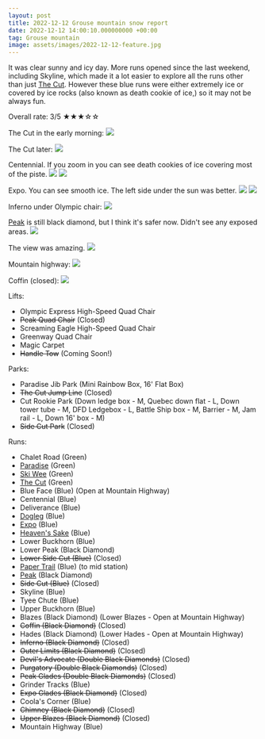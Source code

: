 ```yaml
---
layout: post
title: 2022-12-12 Grouse mountain snow report
date: 2022-12-12 14:00:10.000000000 +00:00
tag: Grouse mountain
image: assets/images/2022-12-12-feature.jpg
---
```


It was clear sunny and icy day. More runs opened since the last weekend, including Skyline, which made it a lot easier to explore all the runs other than just [The Cut](/grouse/the-cut/). However these blue runs were either extremely ice or covered by ice rocks (also known as death cookie of ice,) so it may not be always fun.

Overall rate: 3/5 ★★★☆☆

The Cut in the early morning:
![](/assets/images/2022-12-12-the-cut.jpg)

The Cut later:
![](/assets/images/2022-12-12-the-cut-2.jpg)

Centennial. If you zoom in you can see death cookies of ice covering most of the piste.
![](/assets/images/2022-12-12-centennial.jpg)
![](/assets/images/2022-12-12-centennial-2.jpg)

Expo. You can see smooth ice. The left side under the sun was better.
![](/assets/images/2022-12-12-expo.jpg)
![](/assets/images/2022-12-12-expo-2.jpg)

Inferno under Olympic chair:
![](/assets/images/2022-12-12-inferno.jpg)

[Peak](/grouse/peak/) is still black diamond, but I think it's safer now. Didn't see any exposed areas.
![](/assets/images/2022-12-12-peak-experts-only.jpg)

The view was amazing.
![](/assets/images/2022-12-12-peak-2.jpg)

Mountain highway:
![](/assets/images/2022-12-12-mountain-highway.jpg)

Coffin (closed):
![](/assets/images/2022-12-12-coffin.jpg)


Lifts:

* Olympic Express High-Speed Quad Chair
* <del>Peak Quad Chair</del> (Closed)
* Screaming Eagle High-Speed Quad Chair
* Greenway Quad Chair
* Magic Carpet
* <del>Handle Tow</del> (Coming Soon!)

Parks:

* Paradise Jib Park (Mini Rainbow Box, 16' Flat Box)
* <del>The Cut Jump Line</del> (Closed)
* Cut Rookie Park (Down ledge box - M, Quebec down flat - L, Down tower tube - M, DFD Ledgebox - L, Battle Ship box - M, Barrier - M, Jam rail - L, Down 16' box - M)
* <del>Side Cut Park</del> (Closed)

Runs:

* Chalet Road (Green)
* [Paradise](/grouse/paradise/) (Green)
* [Ski Wee](/magic-carpet/) (Green)
* [The Cut](/grouse/the-cut/) (Green)
* Blue Face (Blue) (Open at Mountain Highway)
* Centennial (Blue)
* Deliverance (Blue)
* [Dogleg](/dogleg/) (Blue)
* [Expo](/grouse/expo/) (Blue)
* [Heaven's Sake](/heavens-sake/) (Blue)
* Lower Buckhorn (Blue)
* Lower Peak (Black Diamond)
* <del>Lower Side Cut (Blue)</del> (Closed)
* [Paper Trail](/paper-trail/) (Blue) (to mid station)
* [Peak](/grouse/peak/) (Black Diamond)
* <del>Side Cut (Blue)</del> (Closed)
* Skyline (Blue)
* Tyee Chute (Blue)
* Upper Buckhorn (Blue)
* Blazes (Black Diamond) (Lower Blazes - Open at Mountain Highway)
* <del>Coffin (Black Diamond)</del> (Closed)
* Hades (Black Diamond) (Lower Hades - Open at Mountain Highway)
* <del>Inferno (Black Diamond)</del> (Closed)
* <del>Outer Limits (Black Diamond)</del> (Closed)
* <del>Devil's Advocate (Double Black Diamonds)</del> (Closed)
* <del>Purgatory (Double Black Diamonds)</del> (Closed)
* <del>Peak Glades (Double Black Diamonds)</del> (Closed)
* Grinder Tracks (Blue)
* <del>Expo Glades (Black Diamond)</del> (Closed)
* Coola's Corner (Blue)
* <del>Chimney (Black Diamond)</del> (Closed)
* <del>Upper Blazes (Black Diamond)</del> (Closed)
* Mountain Highway (Blue)


